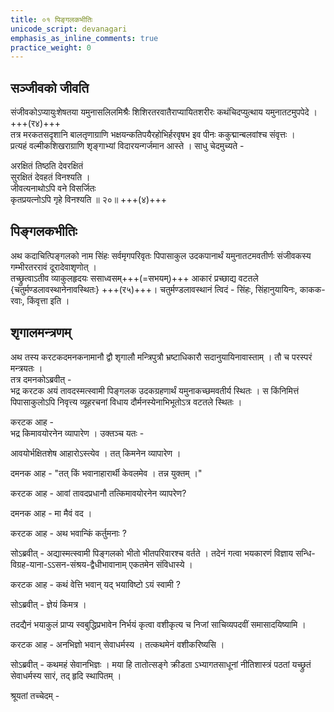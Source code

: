 ```yaml
---
title: ०१ पिङ्गलकभीतिः
unicode_script: devanagari
emphasis_as_inline_comments: true
practice_weight: 0
---
```


## सञ्जीवको जीवति
संजीवकोऽप्यायुःशेषतया यमुनासलिलमिश्रैः शिशिरतरवातैराप्यायितशरीरः कथंचिदप्युत्थाय यमुनातटमुपपेदे । +++(र४)+++  
तत्र मरकतसदृशानि बालतृणाग्राणि भक्षयन्कतिपयैरहोभिर्हरवृषभ इव पीनः ककुद्मान्बलवांश्च संवृत्तः ।  
प्रत्यहं वल्मीकशिखराग्राणि शृङ्गाभ्यां विदारयन्गर्जमान आस्ते । साधु चेदमुच्यते -  

अरक्षितं तिष्ठति देवरक्षितं  
सुरक्षितं देवहतं विनश्यति ।  
जीवत्यनाथोऽपि वने विसर्जितः  
कृतप्रयत्नोऽपि गृहे विनश्यति ॥ २०॥ +++(४)+++

## पिङ्गलकभीतिः
अथ कदाचित्पिङ्गलको नाम सिंहः सर्वमृगपरिवृतः पिपासाकुल उदकपानार्थं यमुनातटमवतीर्णः संजीवकस्य गम्भीरतररावं दूरादेवाशृणोत् ।  
तच्छ्रुत्वाऽतीव व्याकुलहृदयः ससाध्वसम्+++(=सभयम्)+++ आकारं प्रच्छाद्य वटतले {चतुर्मण्डलावस्थानेनावस्थितः} +++(र५)+++। चतुर्मण्डलावस्थानं त्विदं - सिंहः, सिंहानुयायिनः, काकक-रवाः, किंवृत्ता इति ।

## शृगालमन्त्रणम्

अथ तस्य करटकदमनकनामानौ द्वौ शृगालौ मन्त्रिपुत्रौ भ्रष्टाधिकारौ सदानुयायिनावास्ताम् । तौ च परस्परं मन्त्रयतः ।  
तत्र दमनकोऽब्रवीत् -  
भद्र करटक अयं तावदस्मत्स्वामी पिङ्गलक उदकग्रहणार्थं यमुनाकच्छमवतीर्य स्थितः । स किंनिमित्तं पिपासाकुलोऽपि निवृत्त्य व्यूहरचनां विधाय दौर्मनस्येनाभिभूतोऽत्र वटतले स्थितः । 

करटक आह -  
भद्र किमावयोरनेन व्यापारेण । उक्तञ्च यतः -
<div class="js_include" url="../upakathAH/kIlotpATi-vAnara.md"  newLevelForH1="3" includeTitle="true"> </div>  
आवयोर्भक्षितशेष आहारोऽस्त्येव । तत् किमनेन व्यापारेण ।

दमनक आह - "तत् किं भवानाहारार्थी केवलमेव । तन्न युक्तम् ।"

<div class="js_include" url="../upadeshAH/bhavya-jIvana.md"  newLevelForH1="3" includeTitle="true"> </div>  

करटक आह - आवां तावदप्रधानौ तत्किमावयोरनेन व्यापरेण?

<div class="js_include" url="../upadeshAH/mantraNa-auchitya.md"  newLevelForH1="3" includeTitle="true"> </div>  

दमनक आह - मा मैवं वद ।

<div class="js_include" url="../upadeshAH/rAja-sevA-stuti.md"  newLevelForH1="3" includeTitle="true"> </div>  

करटक आह - अथ भवान्किं कर्तुमनाः ?

सोऽब्रवीत् - अद्यास्मत्स्वामी पिङ्गलको भीतो भीतपरिवारश्च वर्तते । तदेनं गत्वा भयकारणं विज्ञाय सन्धि-विग्रह-याना-ऽऽसन-संश्रय-द्वैधीभावानाम् एकतमेन संविधास्ये । 

करटक आह - कथं वेत्ति भवान् यद् भयाविष्टो ऽयं स्वामी ?

सोऽब्रवीत् - ज्ञेयं किमत्र ।

<div class="js_include" url="../upadeshAH/ingitajna.md"  newLevelForH1="3" includeTitle="true"> </div> 

तदद्यैनं भयाकुलं प्राप्य स्वबुद्धिप्रभावेन निर्भयं कृत्वा वशीकृत्य च निजां साचिव्यपदवीं समासादयिष्यामि । 

करटक आह - अनभिज्ञो भवान् सेवाधर्मस्य । तत्कथमेनं वशीकरिष्यसि । 

सोऽब्रवीत् - कथमहं सेवानभिज्ञः । मया हि तातोत्सङ्गे क्रीडता ऽभ्यागतसाधूनां नीतिशास्त्रं पठतां यच्छ्रुतं सेवाधर्मस्य सारं, तद् हृदि स्थापितम् । 

श्रूयतां तच्चेदम् -

<div class="js_include" url="../upadeshAH/sevA-nIti.md"  newLevelForH1="3" includeTitle="true"> </div> 

